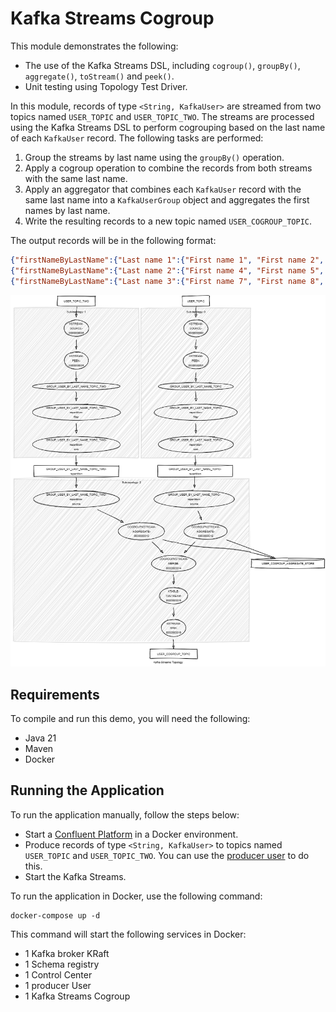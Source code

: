 # Kafka Streams Cogroup

This module demonstrates the following:

- The use of the Kafka Streams DSL, including `cogroup()`, `groupBy()`, `aggregate()`, `toStream()` and `peek()`.
- Unit testing using Topology Test Driver.

In this module, records of type `<String, KafkaUser>` are streamed from two topics named `USER_TOPIC`
and `USER_TOPIC_TWO`.
The streams are processed using the Kafka Streams DSL to perform cogrouping based on the last name of each `KafkaUser`
record.
The following tasks are performed:

1. Group the streams by last name using the `groupBy()` operation.
2. Apply a cogroup operation to combine the records from both streams with the same last name.
3. Apply an aggregator that combines each `KafkaUser` record with the same last name into a `KafkaUserGroup` object
   and aggregates the first names by last name.
4. Write the resulting records to a new topic named `USER_COGROUP_TOPIC`.

The output records will be in the following format:

```json
{"firstNameByLastName":{"Last name 1":{"First name 1", "First name 2", "First name 3"}}}
{"firstNameByLastName":{"Last name 2":{"First name 4", "First name 5", "First name 6"}}}
{"firstNameByLastName":{"Last name 3":{"First name 7", "First name 8", "First name 9"}}}
```

![topology.png](topology.png)

## Requirements

To compile and run this demo, you will need the following:

- Java 21
- Maven
- Docker

## Running the Application

To run the application manually, follow the steps below:

- Start a [Confluent Platform](https://docs.confluent.io/platform/current/quickstart/ce-docker-quickstart.html#step-1-download-and-start-cp) in a Docker environment.
- Produce records of type `<String, KafkaUser>` to topics named `USER_TOPIC` and `USER_TOPIC_TWO`. You can use the [producer user](../specific-producers/kafka-streams-producer-user) to do this.
- Start the Kafka Streams.

To run the application in Docker, use the following command:

```console
docker-compose up -d
```

This command will start the following services in Docker:

- 1 Kafka broker KRaft
- 1 Schema registry
- 1 Control Center
- 1 producer User
- 1 Kafka Streams Cogroup
